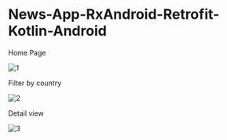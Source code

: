 # News-App-RxAndroid-Retrofit-Kotlin-Android


Home Page

![1](https://user-images.githubusercontent.com/13122080/79127443-8a419200-7dbf-11ea-83aa-529da33c8c8d.png)


Filter by country

![2](https://user-images.githubusercontent.com/13122080/79127449-8f064600-7dbf-11ea-924f-3ab592c0f2f6.png)

Detail view 


![3](https://user-images.githubusercontent.com/13122080/79127453-90377300-7dbf-11ea-885c-7d10706f623c.png)

